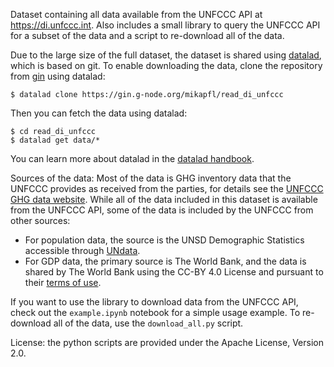 Dataset containing all data available from the UNFCCC API at https://di.unfccc.int. Also includes a small library to query the UNFCCC API for a subset of the data and a script to re-download all of the data.

Due to the large size of the full dataset, the dataset is shared using [datalad](https://www.datalad.org/), which is based on git. To enable downloading the data, clone the repository from [gin](https://gin.g-node.org/mikapfl/read_di_unfccc) using datalad:
```shell
$ datalad clone https://gin.g-node.org/mikapfl/read_di_unfccc
```
Then you can fetch the data using datalad:
```shell
$ cd read_di_unfccc
$ datalad get data/*
```
You can learn more about datalad in the [datalad handbook](http://handbook.datalad.org).

Sources of the data:
Most of the data is GHG inventory data that the UNFCCC provides as received from the parties, for details see the [UNFCCC GHG data website](https://unfccc.int/process/transparency-and-reporting/greenhouse-gas-data/what-is-greenhouse-gas-data).
While all of the data included in this dataset is available from the UNFCCC API, some of the data is included by the UNFCCC from other sources:
* For population data, the source is the UNSD Demographic Statistics accessible through [UNdata](http://data.un.org).
* For GDP data, the primary source is The World Bank, and the data is shared by The World Bank using the  CC-BY 4.0 License and pursuant to their [terms of use](https://data.worldbank.org/summary-terms-of-use).

If you want to use the library to download data from the UNFCCC API, check out the `example.ipynb` notebook for a simple usage example. To re-download all of the data, use the `download_all.py` script.

License: the python scripts are provided under the Apache License, Version 2.0.
